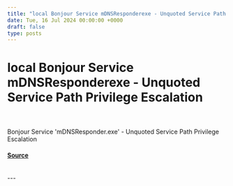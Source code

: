 ```yaml
---
title: "local Bonjour Service mDNSResponderexe - Unquoted Service Path Privilege Escalation"
date: Tue, 16 Jul 2024 00:00:00 +0000
draft: false
type: posts
---
```

# local Bonjour Service mDNSResponderexe - Unquoted Service Path Privilege Escalation

<br/>

<br/>
Bonjour Service 'mDNSResponder.exe' - Unquoted Service Path Privilege Escalation

#### [Source](https://www.exploit-db.com/exploits/52061)

<br/>
---
